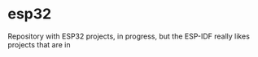 # esp32
Repository with ESP32 projects, in progress, but the ESP-IDF really likes projects that are in 
